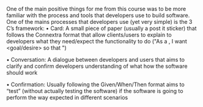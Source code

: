 One of the main positive things for me from this course was to be more familiar with the process and tools that developers use to build software. One of the mains processes that developers use (yet very simple) is the 3 C’s framework:
•	Card: A small piece of paper (usually a post it sticker) that follows the Connextra format that allow clients/users to explain to developers what they need/expect the functionality to do ("As a <role>, I want <goal/desire> so that <benefit>")

•	Conversation: A dialogue between developers and users that aims to clarify and confirm developers understanding of what how the software should work

•	Confirmation: Usually following the Given/When/Then format aims to “test” (without actually testing the software) if the software is going to perform the way expected in different scenarios
